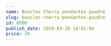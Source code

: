 ```yaml
---
name: Boucles Cherry pendantes poudré
slug: boucles-cherry-pendantes-poudre
id: 6500
publish_date: 2019-03-20 14:01:04
price: 29
---
```

